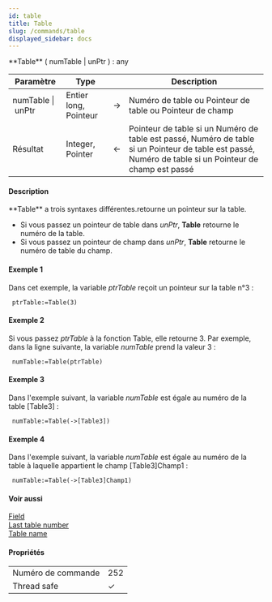 ```yaml
---
id: table
title: Table
slug: /commands/table
displayed_sidebar: docs
---
```


<!--REF #_command_.Table.Syntax-->**Table** ( numTable | unPtr ) : any<!-- END REF-->
<!--REF #_command_.Table.Params-->
| Paramètre | Type |  | Description |
| --- | --- | --- | --- |
| numTable &#124; unPtr | Entier long, Pointeur | &#8594;  | Numéro de table ou Pointeur de table ou Pointeur de champ |
| Résultat | Integer, Pointer | &#8592; | Pointeur de table si un Numéro de table est passé, Numéro de table si un Pointeur de table est passé, Numéro de table si un Pointeur de champ est passé |

<!-- END REF-->

#### Description 

<!--REF #_command_.Table.Summary-->**Table** a trois syntaxes différentes.<!-- END REF-->retourne un pointeur sur la table.
* Si vous passez un pointeur de table dans *unPtr*, **Table** retourne le numéro de la table.
* Si vous passez un pointeur de champ dans *unPtr*, **Table** retourne le numéro de table du champ.

#### Exemple 1 

Dans cet exemple, la variable *ptrTable* reçoit un pointeur sur la table n°3 :

```4d
 ptrTable:=Table(3)
```

#### Exemple 2 

Si vous passez *ptrTable* à la fonction Table, elle retourne 3\. Par exemple, dans la ligne suivante, la variable *numTable* prend la valeur 3 : 

```4d
 numTable:=Table(ptrTable)
```

#### Exemple 3 

Dans l'exemple suivant, la variable *numTable* est égale au numéro de la table \[Table3\] :

```4d
 numTable:=Table(->[Table3])
```

#### Exemple 4 

Dans l'exemple suivant, la variable *numTable* est égale au numéro de la table à laquelle appartient le champ \[Table3\]Champ1 :

```4d
 numTable:=Table(->[Table3]Champ1)
```

#### Voir aussi 

[Field](field.md)  
[Last table number](last-table-number.md)  
[Table name](table-name.md)  

#### Propriétés

|  |  |
| --- | --- |
| Numéro de commande | 252 |
| Thread safe | &check; |


